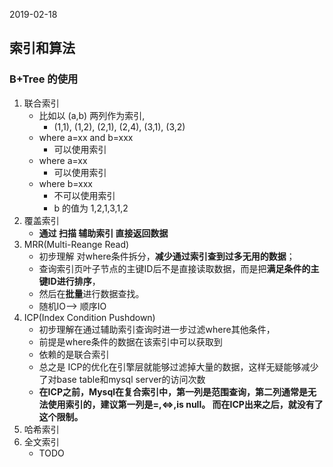 2019-02-18

## 索引和算法

### B+Tree 的使用
1. 联合索引
    - 比如以 (a,b) 两列作为索引, 
        - (1,1), (1,2), (2,1), (2,4), (3,1), (3,2)
    - where a=xx and b=xxx
        - 可以使用索引
    - where a=xx
        - 可以使用索引
    - where b=xxx
        - 不可以使用索引
        - b 的值为 1,2,1,3,1,2
2. 覆盖索引
    - **通过 扫描 辅助索引 直接返回数据**
3. MRR(Multi-Reange Read)
    - 初步理解 对where条件拆分，**减少通过索引查到过多无用的数据**；
    - 查询索引页叶子节点的主键ID后不是直接读取数据，而是把**满足条件的主键ID进行排序**，
    - 然后在**批量**进行数据查找。
    - 随机IO--> 顺序IO
4. ICP(Index Condition Pushdown)
    - 初步理解在通过辅助索引查询时进一步过滤where其他条件，
    - 前提是where条件的数据在该索引中可以获取到
    - 依赖的是联合索引
    - 总之是 ICP的优化在引擎层就能够过滤掉大量的数据，这样无疑能够减少了对base table和mysql server的访问次数
    - **在ICP之前，Mysql在复合索引中，第一列是范围查询，第二列通常是无法使用索引的，建议第一列是=,<=>,is null。
        而在ICP出来之后，就没有了这个限制。**
5. 哈希索引
6. 全文索引
    - TODO